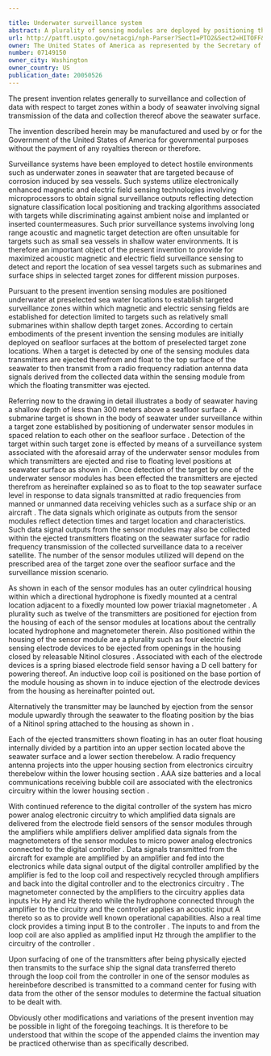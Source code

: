 ```yaml
---

title: Underwater surveillance system
abstract: A plurality of sensing modules are deployed by positioning thereof in spaced relation to each other on a seafloor surface at a shallow depth to establish a targeted seawater zone within which certain conditions are detected, such as those produced by the presence of a sea vessel such as a submarine within the targeted zone. Data signals are generated within the deployed sensing modules in response to said detection of the submarine for radio frequency transmission above the seawater targeted zone from floating transmitters ejected from the sensing modules positioned on the seafloor surface after detection of the submarine.
url: http://patft.uspto.gov/netacgi/nph-Parser?Sect1=PTO2&Sect2=HITOFF&p=1&u=%2Fnetahtml%2FPTO%2Fsearch-adv.htm&r=1&f=G&l=50&d=PALL&S1=07149150&OS=07149150&RS=07149150
owner: The United States of America as represented by the Secretary of the Navy
number: 07149150
owner_city: Washington
owner_country: US
publication_date: 20050526
---
```

The present invention relates generally to surveillance and collection of data with respect to target zones within a body of seawater involving signal transmission of the data and collection thereof above the seawater surface.

The invention described herein may be manufactured and used by or for the Government of the United States of America for governmental purposes without the payment of any royalties thereon or therefore.

Surveillance systems have been employed to detect hostile environments such as underwater zones in seawater that are targeted because of corrosion induced by sea vessels. Such systems utilize electronically enhanced magnetic and electric field sensing technologies involving microprocessors to obtain signal surveillance outputs reflecting detection signature classification local positioning and tracking algorithms associated with targets while discriminating against ambient noise and implanted or inserted countermeasures. Such prior surveillance systems involving long range acoustic and magnetic target detection are often unsuitable for targets such as small sea vessels in shallow water environments. It is therefore an important object of the present invention to provide for maximized acoustic magnetic and electric field surveillance sensing to detect and report the location of sea vessel targets such as submarines and surface ships in selected target zones for different mission purposes.

Pursuant to the present invention sensing modules are positioned underwater at preselected sea water locations to establish targeted surveillance zones within which magnetic and electric sensing fields are established for detection limited to targets such as relatively small submarines within shallow depth target zones. According to certain embodiments of the present invention the sensing modules are initially deployed on seafloor surfaces at the bottom of preselected target zone locations. When a target is detected by one of the sensing modules data transmitters are ejected therefrom and float to the top surface of the seawater to then transmit from a radio frequency radiation antenna data signals derived from the collected data within the sensing module from which the floating transmitter was ejected.

Referring now to the drawing in detail illustrates a body of seawater having a shallow depth of less than 300 meters above a seafloor surface . A submarine target is shown in the body of seawater under surveillance within a target zone established by positioning of underwater sensor modules in spaced relation to each other on the seafloor surface . Detection of the target within such target zone is effected by means of a surveillance system associated with the aforesaid array of the underwater sensor modules from which transmitters are ejected and rise to floating level positions at seawater surface as shown in . Once detection of the target by one of the underwater sensor modules has been effected the transmitters are ejected therefrom as hereinafter explained so as to float to the top seawater surface level in response to data signals transmitted at radio frequencies from manned or unmanned data receiving vehicles such as a surface ship or an aircraft . The data signals which originate as outputs from the sensor modules reflect detection times and target location and characteristics. Such data signal outputs from the sensor modules may also be collected within the ejected transmitters floating on the seawater surface for radio frequency transmission of the collected surveillance data to a receiver satellite. The number of the sensor modules utilized will depend on the prescribed area of the target zone over the seafloor surface and the surveillance mission scenario.

As shown in each of the sensor modules has an outer cylindrical housing within which a directional hydrophone is fixedly mounted at a central location adjacent to a fixedly mounted low power triaxial magnetometer . A plurality such as twelve of the transmitters are positioned for ejection from the housing of each of the sensor modules at locations about the centrally located hydrophone and magnetometer therein. Also positioned within the housing of the sensor module are a plurality such as four electric field sensing electrode devices to be ejected from openings in the housing closed by releasable Nitinol closures . Associated with each of the electrode devices is a spring biased electrode field sensor having a D cell battery for powering thereof. An inductive loop coil is positioned on the base portion of the module housing as shown in to induce ejection of the electrode devices from the housing as hereinafter pointed out.

Alternatively the transmitter may be launched by ejection from the sensor module upwardly through the seawater to the floating position by the bias of a Nitinol spring attached to the housing as shown in .

Each of the ejected transmitters shown floating in has an outer float housing internally divided by a partition into an upper section located above the seawater surface and a lower section therebelow. A radio frequency antenna projects into the upper housing section from electronics circuitry therebelow within the lower housing section . AAA size batteries and a local communications receiving bubble coil are associated with the electronics circuitry within the lower housing section .

With continued reference to the digital controller of the system has micro power analog electronic circuitry to which amplified data signals are delivered from the electrode field sensors of the sensor modules through the amplifiers while amplifiers deliver amplified data signals from the magnetometers of the sensor modules to micro power analog electronics connected to the digital controller . Data signals transmitted from the aircraft for example are amplified by an amplifier and fed into the electronics while data signal output of the digital controller amplified by the amplifier is fed to the loop coil and respectively recycled through amplifiers and back into the digital controller and to the electronics circuitry . The magnetometer connected by the amplifiers to the circuitry applies data inputs Hx Hy and Hz thereto while the hydrophone connected through the amplifier to the circuitry and the controller applies an acoustic input A thereto so as to provide well known operational capabilities. Also a real time clock provides a timing input B to the controller . The inputs to and from the loop coil are also applied as amplified input Hz through the amplifier to the circuitry of the controller .

Upon surfacing of one of the transmitters after being physically ejected then transmits to the surface ship the signal data transferred thereto through the loop coil from the controller in one of the sensor modules as hereinbefore described is transmitted to a command center for fusing with data from the other of the sensor modules to determine the factual situation to be dealt with.

Obviously other modifications and variations of the present invention may be possible in light of the foregoing teachings. It is therefore to be understood that within the scope of the appended claims the invention may be practiced otherwise than as specifically described.


